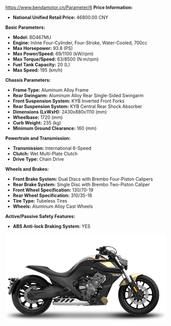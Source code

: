 https://www.bendamotor.cn/Parameter/6
**Price Information:**

*   **National Unified Retail Price:** 46800.00 CNY

**Basic Parameters:**

*   **Model:** BD467MU
*   **Engine:** Inline Four-Cylinder, Four-Stroke, Water-Cooled, 700cc
*   **Max Horsepower:** 93.8 (PS)
*   **Max Power/Speed:** 69/1100 (kW/rpm)
*   **Max Torque/Speed:** 63/8500 (N·m/rpm)
*   **Fuel Tank Capacity:** 20 (L)
*   **Max Speed:** 195 (km/h)

**Chassis Parameters:**

*   **Frame Type:** Aluminum Alloy Frame
*   **Rear Swingarm:** Aluminum Alloy Rear Single-Sided Swingarm
*   **Front Suspension System:** KYB Inverted Front Forks
*   **Rear Suspension System:** KYB Central Rear Shock Absorber
*   **Dimensions (LxWxH):** 2430x880x1110 (mm)
*   **Wheelbase:** 1720 (mm)
*   **Curb Weight:** 235 (kg)
*   **Minimum Ground Clearance:** 160 (mm)

**Powertrain and Transmission:**

*   **Transmission:** International 6-Speed
*   **Clutch:** Wet Multi-Plate Clutch
*   **Drive Type:** Chain Drive

**Wheels and Brakes:**

*   **Front Brake System:** Dual Discs with Brembo Four-Piston Calipers
*   **Rear Brake System:** Single Disc with Brembo Two-Piston Caliper
*   **Front Wheel Specification:** 130/70-19
*   **Rear Wheel Specification:** 310/35-18
*   **Tire Type:** Tubeless Tires
*   **Wheels:** Aluminum Alloy Cast Wheels

**Active/Passive Safety Features:**

*   **ABS Anti-lock Braking System:** YES

![alt text](image.png)